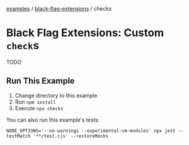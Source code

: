 [examples][1] / [black-flag-extensions][2] / checks

# Black Flag Extensions: Custom `check`s

<!-- TODO -->

TODO

## Run This Example

1. Change directory to this example
2. Run `npm install`
3. Execute `npx checks`

You can also run this example's tests:

```shell
NODE_OPTIONS='--no-warnings --experimental-vm-modules' npx jest --testMatch '**/test.cjs' --restoreMocks
```

[1]: ../../README.md
[2]: ../README.md
